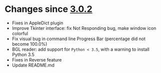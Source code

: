 Changes since [3.0.2](./3.0.2.md)
=================================

-	Fixes in AppleDict plugin
-	Improve Tkinter interface: fix Not Responding bug, make window icon colorful
-	Fix visual bug in command line Progress Bar (percentage did not become 100.0%)
-	BGL reader: add support for `Python < 3.5`, with a warning to install Python 3.5
-	Fixes in Reverse feature
-	Update README.md
